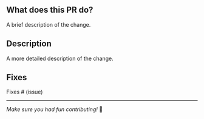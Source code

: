 
## What does this PR do?

A brief description of the change.

## Description

A more detailed description of the change.

## Fixes

Fixes # (issue)

---

*Make sure you had fun contributing!* 🎉
